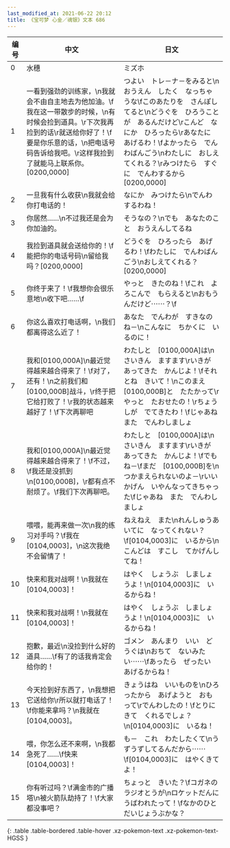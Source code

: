 ```yaml
---
last_modified_at: 2021-06-22 20:12
title: 《宝可梦 心金／魂银》文本 686
---
```

| 编号 | 中文 | 日文 |
| ---- | ---- | ---- |
| 0 | 水穗 | ミズホ |
| 1 | 一看到强劲的训练家，\n我就会不由自主地去为他加油。\f我在这一带散步的时候，\n有时候会捡到道具。\r下次我再捡到的话\r就送给你好了！\f要是你乐意的话，\n把电话号码告诉给我吧。\r这样我捡到了就能马上联系你。[0200,0000] | つよい　トレ－ナ－をみると\nおうえん　したく　なっちゃうな\fこのあたりを　さんぽしてると\nどうぐを　ひろうことが　あるんだけど\rこんど　なにか　ひろったら\rあなたに　あげるわ！\fよかったら　でんわばんごう\nわたしに　おしえてくれる？\rみつけたら　すぐに　でんわするから[0200,0000] |
| 2 | 一旦我有什么收获\n我就会给你打电话的！ | なにか　みつけたら\nでんわ　するわね！ |
| 3 | 你居然……\n不过我还是会为你加油的。 | そうなの？\nでも　あなたのこと　おうえんしてるね |
| 4 | 我捡到道具就会送给你的！\f能把你的电话号码\n留给我吗？[0200,0000] | どうぐを　ひろったら　あげるわ！\fわたしに　でんわばんごう\nおしえてくれる？[0200,0000] |
| 5 | 你终于来了！\f我想你会很乐意地\n收下吧……\f | やっと　きたのね！\fこれ　よろこんで　もらえると\nおもうんだけど⋯⋯？\f |
| 6 | 你这么喜欢打电话啊，\n我们都离得这么近了！ | あなた　でんわが　すきなのね－\nこんなに　ちかくに　いるのに！ |
| 7 | 我和[0100,000A]\n最近觉得越来越合得来了！\f对了，还有！\n之前我们和[0100,000B]战斗，\r终于把它给打败了！\r我的状态越来越好了！\f下次再聊吧 | わたしと　[0100,000A]は\nさいきん　ますます\rいきが　あってきた　かんじよ！\fそれとね　きいて！\nこのまえ　[0100,000B]と　たたかって\rやっと　たおせたの！\rちょうしが　でてきたわ！\fじゃあね　また　でんわしましょ |
| 8 | 我和[0100,000A]\n最近觉得越来越合得来了！\f不过，\f我还是没抓到\n[0100,000B]，\r都有点不耐烦了。\f我们下次再聊吧。 | わたしと　[0100,000A]は\nさいきん　ますます\rいきが　あってきた　かんじよ！\fでもね－\fまだ　[0100,000B]を\nつかまえられないのよ－\rいいかげん　いやんなってきちゃった\fじゃあね　また　でんわしましょ |
| 9 | 喂喂，能再来做一次\n我的练习对手吗？\f我在[0104,0003]，\n这次我绝不会留情了！ | ねえねえ　また\nれんしゅうあいてに　なってくれない？\f[0104,0003]に　いるから\nこんどは　すこし　てかげんしてね！ |
| 10 | 快来和我对战啊！\n我就在[0104,0003]！ | はやく　しょうぶ　しましょうよ！\n[0104,0003]に　いるからね！ |
| 11 | 快来和我对战啊！\n我就在[0104,0003]！ | はやく　しょうぶ　しましょうよ！\n[0104,0003]に　いるからね！ |
| 12 | 抱歉，最近\n没捡到什么好的道具……\f有了的话我肯定会给你的！ | ゴメン　あんまり　いい　どうぐは\nおちて　ないみたい⋯⋯\fあったら　ぜったい　あげるからね！ |
| 13 | 今天捡到好东西了，\n我想把它送给你\r所以就打电话了！\f你能来拿吗？\n我就在[0104,0003]。 | きょうはね　いいものを\nひろったから　あげようと　おもって\rでんわしたの！\fとりに　きて　くれるでしょ？\n[0104,0003]に　いるね！ |
| 14 | 喂，你怎么还不来啊，\n我都急死了……\f快来[0104,0003]！ | も－　これ　わたしたくて\nうずうずしてるんだから⋯⋯\f[0104,0003]に　はやくきてよ！ |
| 15 | 你有听过吗？\f满金市的广播塔\n被火箭队劫持了！\f大家都没事吧？ | ちょっと　きいた？\fコガネの　ラジオとうが\nロケットだんに　うばわれたって！\fなかのひと　だいじょうぶかな？ |
{: .table .table-bordered .table-hover .xz-pokemon-text .xz-pokemon-text-HGSS }